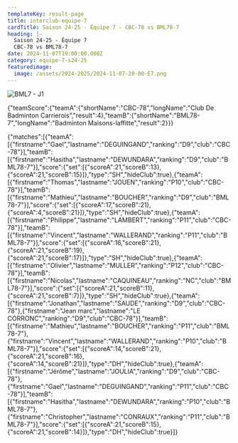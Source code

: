 ```yaml
---
templateKey: result-page
title: interclub-equipe-7
cardTitle: Saison 24-25 - Équipe 7 - CBC-78 vs BML78-7 
heading: |-
  Saison 24-25 - Équipe 7
  CBC-78 vs BML78-7
date: 2024-11-07T19:00:00.000Z
category: equipe-7-s24-25
featuredimage:
  image: /assets/2024-2025/2024-11-07-20-00-E7.png
---
```

![](/assets/2024-2025/2024-11-07-20-00-E7.png "BML7 - J1")

<teamscoreboard>{"teamScore":{"teamA":{"shortName":"CBC-78","longName":"Club De Badminton Carrierois","result":4},"teamB":{"shortName":"BML78-7","longName":"Badminton Maisons-laffitte","result":2}}}</teamscoreboard>

<scoreboard>{"matches":[{"teamA":[{"firstname":"Gael","lastname":"DEGUINGAND","ranking":"D9","club":"CBC-78"}],"teamB":[{"firstname":"Hasitha","lastname":"DEWUNDARA","ranking":"D9","club":"BML78-7"}],"score":{"set":[{"scoreA":21,"scoreB":13},{"scoreA":21,"scoreB":15}]},"type":"SH","hideClub":true},{"teamA":[{"firstname":"Thomas","lastname":"JOUEN","ranking":"P10","club":"CBC-78"}],"teamB":[{"firstname":"Mathieu","lastname":"BOUCHER","ranking":"D9","club":"BML78-7"}],"score":{"set":[{"scoreA":17,"scoreB":21},{"scoreA":4,"scoreB":21}]},"type":"SH","hideClub":true},{"teamA":[{"firstname":"Philippe","lastname":"LAMBERT","ranking":"P11","club":"CBC-78"}],"teamB":[{"firstname":"Vincent","lastname":"WALLERAND","ranking":"P11","club":"BML78-7"}],"score":{"set":[{"scoreA":16,"scoreB":21},{"scoreA":21,"scoreB":19},{"scoreA":21,"scoreB":17}]},"type":"SH","hideClub":true},{"teamA":[{"firstname":"Olivier","lastname":"MULLER","ranking":"P12","club":"CBC-78"}],"teamB":[{"firstname":"Nicolas","lastname":"CAQUINEAU","ranking":"NC","club":"BML78-7"}],"score":{"set":[{"scoreA":21,"scoreB":11},{"scoreA":21,"scoreB":7}]},"type":"SH","hideClub":true},{"teamA":[{"firstname":"Jonathan","lastname":"SAUDE","ranking":"D9","club":"CBC-78"},{"firstname":"Jean marc","lastname":"LE CORRONC","ranking":"D9","club":"CBC-78"}],"teamB":[{"firstname":"Mathieu","lastname":"BOUCHER","ranking":"P11","club":"BML78-7"},{"firstname":"Vincent","lastname":"WALLERAND","ranking":"P10","club":"BML78-7"}],"score":{"set":[{"scoreA":14,"scoreB":21},{"scoreA":21,"scoreB":16},{"scoreA":14,"scoreB":21}]},"type":"DH","hideClub":true},{"teamA":[{"firstname":"Jérôme","lastname":"JOULIA","ranking":"D9","club":"CBC-78"},{"firstname":"Gael","lastname":"DEGUINGAND","ranking":"P11","club":"CBC-78"}],"teamB":[{"firstname":"Hasitha","lastname":"DEWUNDARA","ranking":"P10","club":"BML78-7"},{"firstname":"Christopher","lastname":"CONRAUX","ranking":"P11","club":"BML78-7"}],"score":{"set":[{"scoreA":21,"scoreB":15},{"scoreA":21,"scoreB":14}]},"type":"DH","hideClub":true}]}</scoreboard>